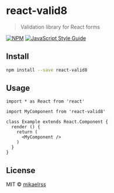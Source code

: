 # react-valid8

> Validation library for React forms

[![NPM](https://img.shields.io/npm/v/react-valid8.svg)](https://www.npmjs.com/package/react-valid8) [![JavaScript Style Guide](https://img.shields.io/badge/code_style-standard-brightgreen.svg)](https://standardjs.com)

## Install

```bash
npm install --save react-valid8
```

## Usage

```tsx
import * as React from 'react'

import MyComponent from 'react-valid8'

class Example extends React.Component {
  render () {
    return (
      <MyComponent />
    )
  }
}
```

## License

MIT © [mikaelrss](https://github.com/mikaelrss)
